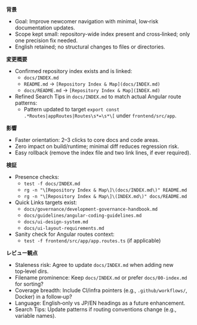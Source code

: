 **背景**
- Goal: Improve newcomer navigation with minimal, low‑risk documentation updates.
- Scope kept small: repository-wide index present and cross‑linked; only one precision fix needed.
- English retained; no structural changes to files or directories.

**変更概要**
- Confirmed repository index exists and is linked:
  - `docs/INDEX.md`
  - `README.md` → `[Repository Index & Map](docs/INDEX.md)`
  - `docs/README.md` → `[Repository Index & Map](INDEX.md)`
- Refined Search Tips in `docs/INDEX.md` to match actual Angular route patterns:
  - Pattern updated to target `export const .*Routes|appRoutes|Routes\s*=\s*\[` under `frontend/src/app`.

**影響**
- Faster orientation: 2–3 clicks to core docs and code areas.
- Zero impact on build/runtime; minimal diff reduces regression risk.
- Easy rollback (remove the index file and two link lines, if ever required).

**検証**
- Presence checks:
  - `test -f docs/INDEX.md`
  - `rg -n "\[Repository Index & Map\]\(docs/INDEX.md\)" README.md`
  - `rg -n "\[Repository Index & Map\]\(INDEX.md\)" docs/README.md`
- Quick Links targets exist:
  - `docs/governance/development-governance-handbook.md`
  - `docs/guidelines/angular-coding-guidelines.md`
  - `docs/ui-design-system.md`
  - `docs/ui-layout-requirements.md`
- Sanity check for Angular routes context:
  - `test -f frontend/src/app/app.routes.ts` (if applicable)

**レビュー観点**
- Staleness risk: Agree to update `docs/INDEX.md` when adding new top‑level dirs.
- Filename prominence: Keep `docs/INDEX.md` or prefer `docs/00-index.md` for sorting?
- Coverage breadth: Include CI/infra pointers (e.g., `.github/workflows/`, Docker) in a follow‑up?
- Language: English‑only vs JP/EN headings as a future enhancement.
- Search Tips: Update patterns if routing conventions change (e.g., variable names).
